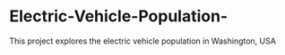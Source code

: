 # Electric-Vehicle-Population-
This project explores the electric vehicle population in Washington, USA
